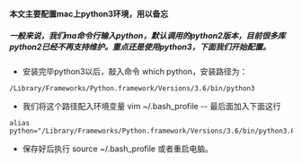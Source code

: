 #### 本文主要配置mac上python3环境，用以备忘
##### 一般来说，我们ma命令行输入python，默认调用的python2版本，目前很多库python2已经不再支持维护。重点还是使用python3，下面我们开始配置。

+ 安装完毕python3以后，敲入命令 which python，安装路径为：
```
/Library/Frameworks/Python.framework/Versions/3.6/bin/python3
```
+ 我们将这个路径配入环境变量 vim ~/.bash_profile  -- 最后面加入下面这行
```
alias python="/Library/Frameworks/Python.framework/Versions/3.6/bin/python3.6"
```

+ 保存好后执行 source ~/.bash_profile 或者重启电脑。